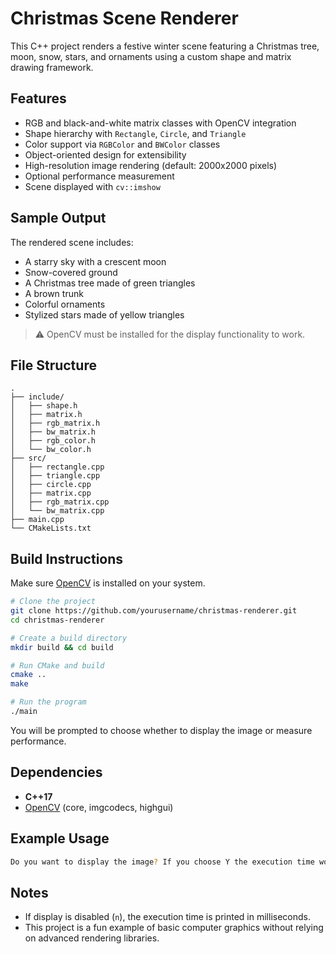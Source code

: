 # Christmas Scene Renderer

This C++ project renders a festive winter scene featuring a Christmas tree, moon, snow, stars, and ornaments using a custom shape and matrix drawing framework.

## Features

- RGB and black-and-white matrix classes with OpenCV integration
- Shape hierarchy with `Rectangle`, `Circle`, and `Triangle`
- Color support via `RGBColor` and `BWColor` classes
- Object-oriented design for extensibility
- High-resolution image rendering (default: 2000x2000 pixels)
- Optional performance measurement
- Scene displayed with `cv::imshow`

## Sample Output

The rendered scene includes:
- A starry sky with a crescent moon
- Snow-covered ground
- A Christmas tree made of green triangles
- A brown trunk
- Colorful ornaments
- Stylized stars made of yellow triangles

> ⚠️ OpenCV must be installed for the display functionality to work.

## File Structure

```
.
├── include/
│   ├── shape.h
│   ├── matrix.h
│   ├── rgb_matrix.h
│   ├── bw_matrix.h
│   ├── rgb_color.h
│   └── bw_color.h
├── src/
│   ├── rectangle.cpp
│   ├── triangle.cpp
│   ├── circle.cpp
│   ├── matrix.cpp
│   ├── rgb_matrix.cpp
│   └── bw_matrix.cpp
├── main.cpp
└── CMakeLists.txt
```

## Build Instructions

Make sure [OpenCV](https://opencv.org/) is installed on your system.

```bash
# Clone the project
git clone https://github.com/yourusername/christmas-renderer.git
cd christmas-renderer

# Create a build directory
mkdir build && cd build

# Run CMake and build
cmake ..
make

# Run the program
./main
```

You will be prompted to choose whether to display the image or measure performance.

## Dependencies

- **C++17**
- [OpenCV](https://opencv.org/) (core, imgcodecs, highgui)

## Example Usage

```bash
Do you want to display the image? If you choose Y the execution time won't be calculated (y/n): y
```

## Notes

- If display is disabled (`n`), the execution time is printed in milliseconds.
- This project is a fun example of basic computer graphics without relying on advanced rendering libraries.
